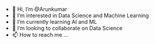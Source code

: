 - 👋 Hi, I’m @Arunkumar
- 👀 I’m interested in Data Science and Machine Learning
- 🌱 I’m currently learning AI and ML
- 💞️ I’m looking to collaborate on Data Science
- 📫 How to reach me ...

<!---
Arunkumar-sai/Arunkumar-sai is a ✨ special ✨ repository because its `README.md` (this file) appears on your GitHub profile.
You can click the Preview link to take a look at your changes.
--->
